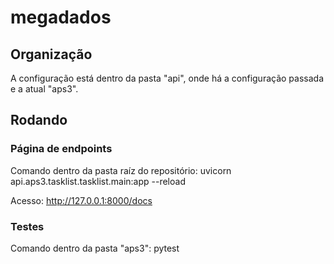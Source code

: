 # megadados

## Organização

A configuração está dentro da pasta "api", onde há a configuração passada e a atual "aps3". 

## Rodando

### Página de endpoints

Comando dentro da pasta raíz do repositório: uvicorn api.aps3.tasklist.tasklist.main:app --reload

Acesso: http://127.0.0.1:8000/docs


### Testes

Comando dentro da pasta "aps3": pytest
